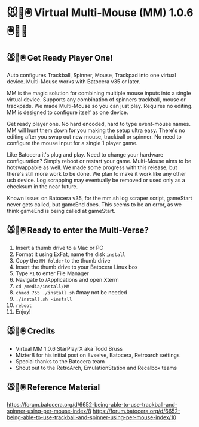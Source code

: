 # 🐭👾🖲️ Virtual Multi-Mouse (MM) 1.0.6 🖲️👾🐭

## 🐭👾🖲️ Get Ready Player One!
Auto configures Trackball, Spinner, Mouse, Trackpad into one virtual device. Multi-Mouse works with Batocera v35 or later.

MM is the magic solution for combining multiple mouse inputs into a single virtual device. Supports any combination of spinners trackball, mouse or trackpads. We made Multi-Mouse so you can just play. Requires no editing. MM is designed to configure itself as one device.

Get ready player one. No hard encoded, hard to type event-mouse names. MM will hunt them down for you making the setup ultra easy. There's no editing after you swap out new mouse, trackball or spinner. No need to configure the mouse input for a single 1 player game.
 
Like Batocera it's plug and play. Need to change your hardware configuration? Simply reboot or restart your game. Multi-Mouse aims to be hotswappable as well. We made some progress with this release, but there's still more work to be done. We plan to make it work like any other usb device. Log scrapping may eventually be removed or used only as a checksum in the near future.

Known issue: on Batocera v35, for the mm.sh log scraper script, gameStart never gets called, but gameEnd does. This seems to be an error, as we think gameEnd is being called at gameStart.

## 🐭👾🖲️ Ready to enter the Multi-Verse?

1.  Insert a thumb drive to a Mac or PC
2.  Format it using ExFat, name the disk `install`
3.  Copy the `MM folder` to the thumb drive
4.  Insert the thumb drive to your Batocera Linux box
5.  Type `F1` to enter File Manager
6.  Navigate to /Applications and open Xterm
7.  `cd /media/install/MM`
8.  `chmod 755 ./install.sh` #may not be needed
9.  `./install.sh -install`
10.  `reboot`
11.  Enjoy!

## 🐭👾🖲️ Credits

* Virtual MM 1.0.6 StarPlayrX aka Todd Bruss
* MizterB for his initial post on Evseive, Batocera, Retroarch settings
* Special thanks to the Batocera team
* Shout out to the RetroArch, EmulationStation and Recalbox teams

## 🐭👾🖲️ Reference Material
https://forum.batocera.org/d/6652-being-able-to-use-trackball-and-spinner-using-per-mouse-index/8
https://forum.batocera.org/d/6652-being-able-to-use-trackball-and-spinner-using-per-mouse-index/10
